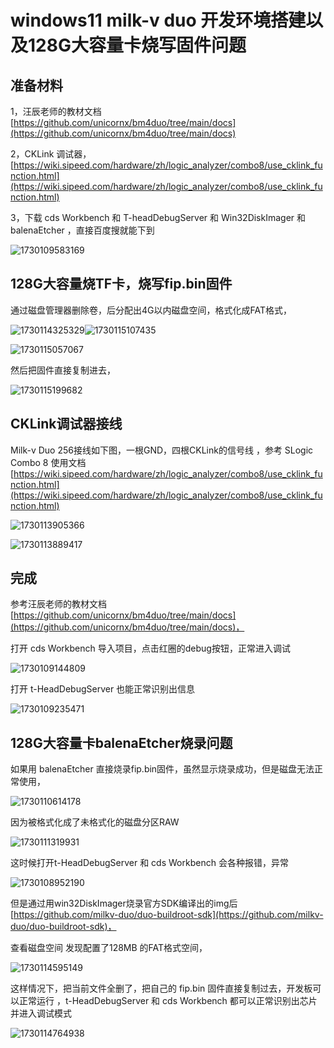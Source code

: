 # windows11 milk-v duo 开发环境搭建以及128G大容量卡烧写固件问题

## 准备材料

1，汪辰老师的教材文档 [https://github.com/unicornx/bm4duo/tree/main/docs](https://github.com/unicornx/bm4duo/tree/main/docs)

2，CKLink 调试器，[https://wiki.sipeed.com/hardware/zh/logic_analyzer/combo8/use_cklink_function.html](https://wiki.sipeed.com/hardware/zh/logic_analyzer/combo8/use_cklink_function.html)

3，下载 cds Workbench 和 T-headDebugServer 和 Win32DiskImager 和 balenaEtcher ，直接百度搜就能下到

![1730109583169](images/windows11milk-vduo开发环境搭建/1730109583169.png)

## 128G大容量烧TF卡，烧写fip.bin固件

通过磁盘管理器删除卷，后分配出4G以内磁盘空间，格式化成FAT格式，

![1730114325329](images/windows11milk-vduo开发环境搭建/1730114325329.png)![1730115107435](images/windows11milk-vduo开发环境搭建/1730115107435.png)

![1730115057067](images/windows11milk-vduo开发环境搭建/1730115057067.png)

然后把固件直接复制进去，

![1730115199682](images/windows11milk-vduo开发环境搭建/1730115199682.png)

## CKLink调试器接线

Milk-v Duo 256接线如下图，一根GND，四根CKLink的信号线 ，参考 SLogic Combo 8 使用文档[https://wiki.sipeed.com/hardware/zh/logic_analyzer/combo8/use_cklink_function.html](https://wiki.sipeed.com/hardware/zh/logic_analyzer/combo8/use_cklink_function.html)

![1730113905366](images/windows11milk-vduo开发环境搭建/1730113905366.png)

![1730113889417](images/windows11milk-vduo开发环境搭建/1730113889417.png)

## 完成

参考汪辰老师的教材文档 [https://github.com/unicornx/bm4duo/tree/main/docs](https://github.com/unicornx/bm4duo/tree/main/docs)，

打开 cds Workbench 导入项目，点击红圈的debug按钮，正常进入调试

![1730109144809](images/windows11milk-vduo开发环境搭建/1730109144809.png)

打开 t-HeadDebugServer 也能正常识别出信息

![1730109235471](images/windows11milk-vduo开发环境搭建/1730109235471.png)

## 128G大容量卡balenaEtcher烧录问题

如果用 balenaEtcher 直接烧录fip.bin固件，虽然显示烧录成功，但是磁盘无法正常使用，

![1730110614178](images/windows11milk-vduo开发环境搭建/1730110614178.png)

因为被格式化成了未格式化的磁盘分区RAW

![1730111319931](images/windows11milk-vduo开发环境搭建/1730111319931.png)

这时候打开t-HeadDebugServer 和 cds Workbench 会各种报错，异常

![1730108952190](images/windows11milk-vduo开发环境搭建/1730108952190.png)

但是通过用win32DiskImager烧录官方SDK编译出的img后   [https://github.com/milkv-duo/duo-buildroot-sdk](https://github.com/milkv-duo/duo-buildroot-sdk)，

查看磁盘空间 发现配置了128MB 的FAT格式空间，

![1730114595149](images/windows11milk-vduo开发环境搭建/1730114595149.png)

这样情况下，把当前文件全删了，把自己的 fip.bin 固件直接复制过去，开发板可以正常运行 ，t-HeadDebugServer 和 cds Workbench 都可以正常识别出芯片并进入调试模式

![1730114764938](images/windows11milk-vduo开发环境搭建/1730114764938.png)
